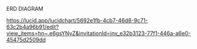 ERD DIAGRAM

https://lucid.app/lucidchart/5692e1fb-4cb7-46d8-9c71-63c2b4a96b91/edit?view_items=hn~.e6gsYNyZ&invitationId=inv_e32b3123-77f1-446a-a6e0-45475d2509dd
